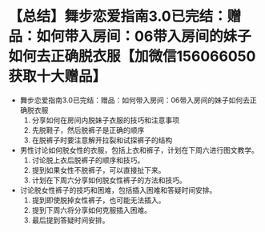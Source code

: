 # 【总结】舞步恋爱指南3.0已完结：赠品：如何带入房间：06带入房间的妹子如何去正确脱衣服【加微信156066050获取十大赠品】

-   舞步恋爱指南3.0已完结：赠品：如何带入房间：06带入房间的妹子如何去正确脱衣服
    1.  分享如何在房间内脱妹子衣服的技巧和注意事项
    2.  先脱鞋子，然后脱裤子是正确的顺序
    3.  在脱裤子时要注意解开拉裂和试探裤子的结构
-   男性讨论如何脱女性的衣服，包括上衣和裤子，计划在下周六进行图文教学。
    1.  讨论脱上衣后脱裤子的顺序和技巧。
    2.  提到如果女性不脱裤子，可以直接扯下来。
    3.  计划在下周六分享如何脱女性裤子的方法和技巧。
-   讨论脱女性裤子的技巧和困难，包括插入困难和答疑时间安排。
    1.  提到即使脱掉女性裤子，也可能无法插入。
    2.  提到下周六将分享如何克服插入困难。
    3.  最后提到答疑时间安排。